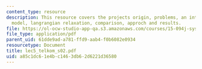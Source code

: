 ```yaml
---
content_type: resource
description: This resource covers the projects origin, problems, an integer programming
  model, langrangian relaxation, comparison, approch and results.
file: https://ol-ocw-studio-app-qa.s3.amazonaws.com/courses/15-094j-systems-optimization-models-and-computation-sma-5223-spring-2004/a85c1dc61e4bc1463db62d6221d36580_lec5_telkom_s02.pdf
file_type: application/pdf
parent_uid: 61dde9ad-a781-ffd9-aab4-f0b6082e0934
resourcetype: Document
title: lec5_telkom_s02.pdf
uid: a85c1dc6-1e4b-c146-3db6-2d6221d36580
---
```

